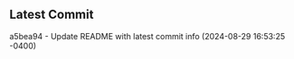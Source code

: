 
## Latest Commit
a5bea94 - Update README with latest commit info (2024-08-29 16:53:25 -0400) <Yunxi-Zhou>
